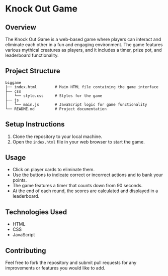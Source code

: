 # Knock Out Game

## Overview
The Knock Out Game is a web-based game where players can interact and eliminate each other in a fun and engaging environment. The game features various mythical creatures as players, and it includes a timer, prize pot, and leaderboard functionality.

## Project Structure
```
biggame
├── index.html        # Main HTML file containing the game interface
├── css
│   └── style.css     # Styles for the game
├── js
│   └── main.js       # JavaScript logic for game functionality
└── README.md         # Project documentation
```

## Setup Instructions
1. Clone the repository to your local machine.
2. Open the `index.html` file in your web browser to start the game.

## Usage
- Click on player cards to eliminate them.
- Use the buttons to indicate correct or incorrect actions and to bank your points.
- The game features a timer that counts down from 90 seconds.
- At the end of each round, the scores are calculated and displayed in a leaderboard.

## Technologies Used
- HTML
- CSS
- JavaScript

## Contributing
Feel free to fork the repository and submit pull requests for any improvements or features you would like to add.